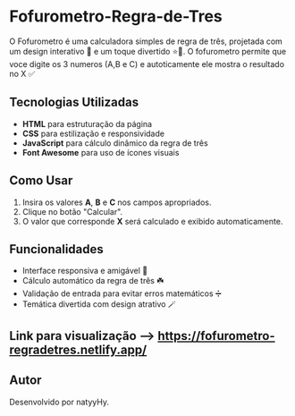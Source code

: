 # Fofurometro-Regra-de-Tres

O Fofurometro é uma calculadora simples de regra de três, projetada com um design interativo 🤩 e um toque divertido ⭐💫. O fofurometro permite que voce digite os 3 numeros (A,B e C) e autoticamente ele mostra o resultado no X ✅

## Tecnologias Utilizadas

- **HTML** para estruturação da página
- **CSS** para estilização e responsividade
- **JavaScript** para cálculo dinâmico da regra de três
- **Font Awesome** para uso de ícones visuais

## Como Usar
1. Insira os valores **A**, **B** e **C** nos campos apropriados.
2. Clique no botão "Calcular".
3. O valor que corresponde **X** será calculado e exibido automaticamente.


## Funcionalidades
- Interface responsiva e amigável 💞
- Cálculo automático da regra de três ☘️
- Validação de entrada para evitar erros matemáticos ➗
- Temática divertida com design atrativo 🪄


## Link para visualização --> https://fofurometro-regradetres.netlify.app/


## Autor
Desenvolvido por natyyHy.
